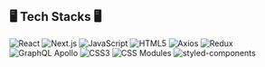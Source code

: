 ## 🖥  Tech Stacks  🖥

<img alt="React" src="https://img.shields.io/badge/React-61DAFB?&style=for-the-badge&logo=React&logoColor=white"/>
<img alt="Next.js" src="https://img.shields.io/badge/Next.js-000000?&style=for-the-badge&logo=Next.js&logoColor=white" />
<img alt="JavaScript" src="https://img.shields.io/badge/JavaScript-F7DF1E?&style=for-the-badge&logo=JavaScript&logoColor=white" />
<img alt="HTML5" src="https://img.shields.io/badge/HTML5-E34F26?&style=for-the-badge&logo=HTML5&logoColor=white" />
<img alt="Axios" src="https://img.shields.io/badge/Axios-5A29E4?&style=for-the-badge&logo=Axios&logoColor=white" />
<img alt="Redux" src="https://img.shields.io/badge/Redux-764ABC?&style=for-the-badge&logo=Redux&logoColor=white" />
<img alt="GraphQL Apollo" src="https://img.shields.io/badge/Apollo-311C87?&style=for-the-badge&logo=Apollo%20GraphQL&logoColor=white" />
<img alt="CSS3" src="https://img.shields.io/badge/CSS3-1572B6?&style=for-the-badge&logo=CSS3&logoColor=white" />
<img alt="CSS Modules" src="https://img.shields.io/badge/CSS%20Modules-000000?&style=for-the-badge&logo=CSS%20Modules&logoColor=white" />
<img alt="styled-components" src="https://img.shields.io/badge/styled-components-DB7093?&style=for-the-badge&logo=styled-components&logoColor=white" />
<!--
**PineDelo/PineDelo** is a ✨ _special_ ✨ repository because its `README.md` (this file) appears on your GitHub profile.

Here are some ideas to get you started:

- 🔭 I’m currently working on ...
- 🌱 I’m currently learning ...
- 👯 I’m looking to collaborate on ...
- 🤔 I’m looking for help with ...
- 💬 Ask me about ...
- 📫 How to reach me: ...
- 😄 Pronouns: ...
- ⚡ Fun fact: ...
-->
